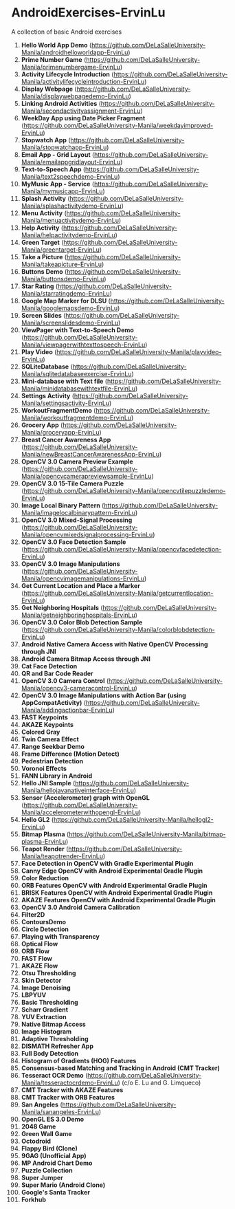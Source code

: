 # AndroidExercises-ErvinLu

A collection of basic Android exercises

1. **Hello World App Demo** (https://github.com/DeLaSalleUniversity-Manila/androidhelloworldapp-ErvinLu)
2. **Prime Number Game** (https://github.com/DeLaSalleUniversity-Manila/primenumbergame-ErvinLu)
3. **Activity Lifecycle Introduction**  (https://github.com/DeLaSalleUniversity-Manila/activitylifecycleintroduction-ErvinLu)
4. **Display Webpage** (https://github.com/DeLaSalleUniversity-Manila/displaywebpagedemo-ErvinLu)
5. **Linking Android Activities** (https://github.com/DeLaSalleUniversity-Manila/secondactivityassignment-ErvinLu)
6. **WeekDay App using Date Picker Fragment** (https://github.com/DeLaSalleUniversity-Manila/weekdayimproved-ErvinLu)
7. **Stopwatch App** (https://github.com/DeLaSalleUniversity-Manila/stopwatchapp-ErvinLu)
8. **Email App - Grid Layout**  (https://github.com/DeLaSalleUniversity-Manila/emailappgridlayout-ErvinLu)
9. **Text-to-Speech App** (https://github.com/DeLaSalleUniversity-Manila/text2speechdemo-ErvinLu)
10. **MyMusic App - Service**  (https://github.com/DeLaSalleUniversity-Manila/mymusicapp-ErvinLu)
11. **Splash Activity** (https://github.com/DeLaSalleUniversity-Manila/splashactivitydemo-ErvinLu)
12. **Menu Activity** (https://github.com/DeLaSalleUniversity-Manila/menuactivitydemo-ErvinLu)
13. **Help Activity** (https://github.com/DeLaSalleUniversity-Manila/helpactivitydemo-ErvinLu)
14. **Green Target** (https://github.com/DeLaSalleUniversity-Manila/greentarget-ErvinLu)
15. **Take a Picture** (https://github.com/DeLaSalleUniversity-Manila/takeapicture-ErvinLu)
16. **Buttons Demo** (https://github.com/DeLaSalleUniversity-Manila/buttonsdemo-ErvinLu)
17. **Star Rating** (https://github.com/DeLaSalleUniversity-Manila/starratingdemo-ErvinLu)
18. **Google Map Marker for DLSU** (https://github.com/DeLaSalleUniversity-Manila/googlemapsdemo-ErvinLu)
19. **Screen Slides** (https://github.com/DeLaSalleUniversity-Manila/screenslidesdemo-ErvinLu)
20. **ViewPager with Text-to-Speech Demo** (https://github.com/DeLaSalleUniversity-Manila/viewpagerwithtexttospeech-ErvinLu)
21. **Play Video** (https://github.com/DeLaSalleUniversity-Manila/playvideo-ErvinLu)
22. **SQLiteDatabase** (https://github.com/DeLaSalleUniversity-Manila/sqlitedatabaseexercise-ErvinLu)
23. **Mini-database with Text file** (https://github.com/DeLaSalleUniversity-Manila/minidatabasewithtextfile-ErvinLu)
24. **Settings Activity** (https://github.com/DeLaSalleUniversity-Manila/settingsactivity-ErvinLu)
25. **WorkoutFragmentDemo** (https://github.com/DeLaSalleUniversity-Manila/workoutfragmentdemo-ErvinLu)
26. **Grocery App** (https://github.com/DeLaSalleUniversity-Manila/groceryapp-ErvinLu)
27. **Breast Cancer Awareness App** (https://github.com/DeLaSalleUniversity-Manila/newBreastCancerAwarenessApp-ErvinLu)
28. **OpenCV 3.0 Camera Preview Example** (https://github.com/DeLaSalleUniversity-Manila/opencvcamerapreviewsample-ErvinLu)
29. **OpenCV 3.0 15-Tile Camera Puzzle** (https://github.com/DeLaSalleUniversity-Manila/opencvtilepuzzledemo-ErvinLu)
30. **Image Local Binary Pattern** (https://github.com/DeLaSalleUniversity-Manila/imagelocalbinarypattern-ErvinLu)
31. **OpenCV 3.0 Mixed-Signal Processing** (https://github.com/DeLaSalleUniversity-Manila/opencvmixedsignalprocessing-ErvinLu)  
32. **OpenCV 3.0 Face Detection Sample** (https://github.com/DeLaSalleUniversity-Manila/opencvfacedetection-ErvinLu)
33. **OpenCV 3.0 Image Manipulations** (https://github.com/DeLaSalleUniversity-Manila/opencvimagemanipulations-ErvinLu)
34. **Get Current Location and Place a Marker** (https://github.com/DeLaSalleUniversity-Manila/getcurrentlocation-ErvinLu)
35. **Get Neighboring Hospitals** (https://github.com/DeLaSalleUniversity-Manila/getneighboringhospitals-ErvinLu)
36. **OpenCV 3.0 Color Blob Detection Sample** (https://github.com/DeLaSalleUniversity-Manila/colorblobdetection-ErvinLu)
37. **Android Native Camera Access with Native OpenCV Processing through JNI** 
38. **Android Camera Bitmap Access through JNI** 
39. **Cat Face Detection** 
40. **QR and Bar Code Reader** 
41. **OpenCV 3.0 Camera Control** (https://github.com/DeLaSalleUniversity-Manila/opencv3-cameracontrol-ErvinLu)
42. **OpenCV 3.0 Image Manipulations with Action Bar (using AppCompatActivity)** (https://github.com/DeLaSalleUniversity-Manila/addingactionbar-ErvinLu)
43. **FAST Keypoints** 
44. **AKAZE Keypoints** 
45. **Colored Gray** 
46. **Twin Camera Effect** 
47. **Range Seekbar Demo** 
48. **Frame Difference (Motion Detect)** 
49. **Pedestrian Detection** 
50. **Voronoi Effects** 
51. **FANN Library in Android** 
52. **Hello JNI Sample** (https://github.com/DeLaSalleUniversity-Manila/hellojavanativeinterface-ErvinLu)
53. **Sensor (Accelerometer) graph with OpenGL** (https://github.com/DeLaSalleUniversity-Manila/accelerometerwithopengl-ErvinLu)
54. **Hello GL2** (https://github.com/DeLaSalleUniversity-Manila/hellogl2-ErvinLu)
55. **Bitmap Plasma** (https://github.com/DeLaSalleUniversity-Manila/bitmap-plasma-ErvinLu)
56. **Teapot Render** (https://github.com/DeLaSalleUniversity-Manila/teapotrender-ErvinLu)
57. **Face Detection in OpenCV with Gradle Experimental Plugin** 
58. **Canny Edge OpenCV with Android Experimental Gradle Plugin** 
59. **Color Reduction** 
60. **ORB Features OpenCV with Android Experimental Gradle Plugin** 
61. **BRISK Features OpenCV with Android Experimental Gradle Plugin** 
62. **AKAZE Features OpenCV with Android Experimental Gradle Plugin** 
63. **OpenCV 3.0 Android Camera Calibration** 
64. **Filter2D** 
65. **ContoursDemo** 
66. **Circle Detection** 
67. **Playing with Transparency** 
68. **Optical Flow** 
69. **ORB Flow** 
70. **FAST Flow** 
71. **AKAZE Flow** 
72. **Otsu Thresholding** 
73. **Skin Detector** 
74. **Image Denoising** 
75. **LBPYUV** 
76. **Basic Thresholding** 
77. **Scharr Gradient** 
78. **YUV Extraction**
79. **Native Bitmap Access** 
80. **Image Histogram** 
81. **Adaptive Thresholding** 
82. **DISMATH Refresher App** 
83. **Full Body Detection** 
84. **Histogram of Gradients (HOG) Features** 
85. **Consensus-based Matching and Tracking in Android (CMT Tracker)** 
86. **Tesseract OCR Demo** (https://github.com/DeLaSalleUniversity-Manila/tesseractocrdemo-ErvinLu) (c/o E. Lu and G. Limqueco)
87. **CMT Tracker with AKAZE Features** 
88. **CMT Tracker with ORB Features** 
89. **San Angeles** (https://github.com/DeLaSalleUniversity-Manila/sanangeles-ErvinLu)
90. **OpenGL ES 3.0 Demo** 
91. **2048 Game** 
92. **Green Wall Game** 
93. **Octodroid** 
94. **Flappy Bird (Clone)** 
95. **9GAG (Unofficial App)** 
96. **MP Android Chart Demo** 
97. **Puzzle Collection** 
98. **Super Jumper** 
99. **Super Mario (Android Clone)** 
100. **Google's Santa Tracker** 
101. **Forkhub** 
